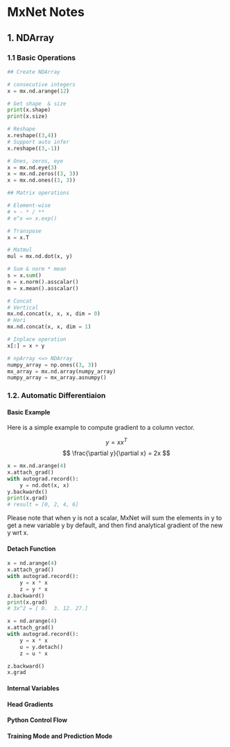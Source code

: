 # MxNet Notes
<script type="text/javascript" src="https://cdn.mathjax.org/mathjax/latest/MathJax.js?config=TeX-AMS_HTML"></script>

## 1. NDArray
### 1.1 Basic Operations
```python
## Create NDArray

# consecutive integers
x = mx.nd.arange(12)

# Get shape  & size
print(x.shape)
print(x.size)

# Reshape
x.reshape((3,4))
# Support auto infer
x.reshape((3,-1)) 

# Ones, zeros, eye
x = mx.nd.eye(3)
x = mx.nd.zeros((3, 3))
x = mx.nd.ones((3, 3))

## Matrix operations

# Element-wise
# + - * / **
# e^x => x.exp()

# Transpose 
x = x.T

# Matmul
mul = mx.nd.dot(x, y)

# Sum & norm * mean
s = x.sum()
n = x.norm().asscalar()
m = x.mean().asscalar()

# Concat
# Vertical
mx.nd.concat(x, x, x, dim = 0)
# Hori
mx.nd.concat(x, x, dim = 1)

# Inplace operation
x[:] = x + y

# npArray <=> NDArray
numpy_array = np.ones((3, 3))
mx_array = mx.nd.array(numpy_array)
numpy_array = mx_array.asnumpy()

```

### 1.2. Automatic Differentiaion

#### Basic Example
Here is a simple example to compute gradient to a column vector.

$$ y = x x^T$$
$$ \frac{\partial y}{\partial x} = 2x $$

```python
x = mx.nd.arange(4)
x.attach_grad()
with autograd.record():
	y = nd.dot(x, x)
y.backwardx()
print(x.grad)
# result = [0, 2, 4, 6]
```
Please note that when y is not a scalar, MxNet will sum the elements in y to get a new variable y by default, and then find analytical gradient of the new y wrt x.

#### Detach Function
```python
x = nd.arange(4)
x.attach_grad()
with autograd.record():
    y = x * x
    z = y * x
z.backward()
print(x.grad)
# 3x^2 = [ 0.  3. 12. 27.]

x = nd.arange(4)
x.attach_grad()
with autograd.record():
    y = x * x
    u = y.detach()
    z = u * x

z.backward()
x.grad
```

#### Internal Variables

#### Head Gradients

#### Python Control Flow

#### Training Mode and Prediction Mode


<!--stackedit_data:
eyJoaXN0b3J5IjpbLTMwNTQ5NjIzOCwtMjYwNTI1OTcyLDM1Mz
Q2NTEyMSwtMTEyMDQxMzYzMywxNTMzNTI4NDY2LDEyNTA2MzI1
OTgsMTQxNzg0MTU1MSwtMTQyMzE5NzI4MSwxMjAxNzA5NDkwLC
0xMDI0MzkzNDcwXX0=
-->